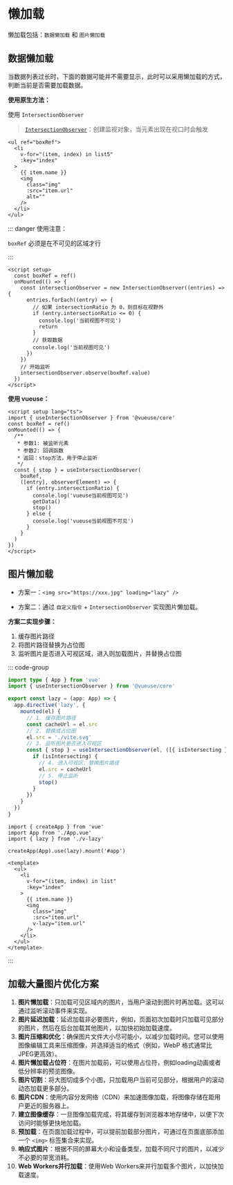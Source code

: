 # 懒加载

懒加载包括：`数据懒加载` 和 `图片懒加载`

## 数据懒加载

当数据列表过长时，下面的数据可能并不需要显示，此时可以采用懒加载的方式，判断当前是否需要加载数据。

**使用原生方法：**

使用 `IntersectionObserver`

> [`IntersectionObserver`](https://developer.mozilla.org/zh-CN/docs/Web/API/IntersectionObserver)：创建监视对象，当元素出现在视口时会触发

```vue-html
<ul ref="boxRef">
  <li
    v-for="(item, index) in list5"
    :key="index"
  >
    {{ item.name }}
    <img
      class="img"
      :src="item.url"
      alt=""
    />
  </li>
</ul>
```

::: danger 使用注意：

`boxRef` 必须是在不可见的区域才行

:::

```vue{4,7,16}
<script setup>
  const boxRef = ref()
  onMounted(() => {
    const intersectionObserver = new IntersectionObserver((entries) => {
      entries.forEach((entry) => {
        // 如果 intersectionRatio 为 0，则目标在视野外
        if (entry.intersectionRatio <= 0) {
          console.log('当前视图不可见')
          return
        }
        // 获取数据
        console.log('当前视图可见')
      })
    })
    // 开始监听
    intersectionObserver.observe(boxRef.value)
  })
</script>
```

**使用 vueuse：**

```vue{10}
<script setup lang="ts">
import { useIntersectionObserver } from '@vueuse/core'
const boxRef = ref()
onMounted(() => {
  /**
   * 参数1: 被监听元素
   * 参数2: 回调函数
   * 返回：stop方法，用于停止监听
   */
  const { stop } = useIntersectionObserver(
    boxRef,
    ([entry], observerElement) => {
      if (entry.intersectionRatio) {
        console.log('vueuse当前视图可见')
        getData()
        stop()
      } else {
        console.log('vueuse当前视图不可见')
      }
    }
  )
})
</script>
```

## 图片懒加载

- 方案一：`<img src="https://xxx.jpg" loading="lazy" />`

- 方案二：通过 `自定义指令` + `IntersectionObserver` 实现图片懒加载。

**方案二实现步骤：**

1. 缓存图片路径
2. 将图片路径替换为占位图
3. 监听图片是否进入可视区域，进入则加载图片，并替换占位图

::: code-group

```ts [v-lazy.ts]
import type { App } from 'vue'
import { useIntersectionObserver } from '@vueuse/core'

export const lazy = (app: App) => {
  app.directive('lazy', {
    mounted(el) {
      // 1. 缓存图片路径
      const cacheUrl = el.src
      // 2. 替换成占位图
      el.src = './vite.svg'
      // 3. 监听图片是否进入可视区
      const { stop } = useIntersectionObserver(el, ([{ isIntersecting }]) => {
        if (isIntersecting) {
          // 4. 进入可视区，替换图片路径
          el.src = cacheUrl
          // 5. 停止监听
          stop()
        }
      })
    }
  })
}
```

```ts{3,5} [main.ts]
import { createApp } from 'vue'
import App from './App.vue'
import { lazy } from './v-lazy'

createApp(App).use(lazy).mount('#app')
```

```vue{11} [App.vue]
<template>
  <ul>
    <li
      v-for="(item, index) in list"
      :key="index"
    >
      {{ item.name }}
      <img
        class="img"
        :src="item.url"
        v-lazy="item.url"
      />
    </li>
  </ul>
</template>
```

:::

## 加载大量图片优化方案
1. **图片懒加载**：只加载可见区域内的图片，当用户滚动到图片时再加载。这可以通过监听滚动事件来实现。
2. **图片延迟加载**：延迟加载非必要图片，例如，页面初次加载时只加载可见部分的图片，然后在后台加载其他图片，以加快初始加载速度。
3. **图片压缩和优化**：确保图片文件大小尽可能小，以减少加载时间。您可以使用图像编辑工具来压缩图像，并选择适当的格式（例如，WebP 格式通常比JPEG更高效）。 
4. **图片懒加载占位符**：在图片加载前，可以使用占位符，例如loading动画或者低分辨率的预览图像。 
5. **图片切割**：将大图切成多个小图，只加载用户当前可见部分，根据用户的滚动动态加载更多部分。 
6. **图片CDN**：使用内容分发网络（CDN）来加速图像加载，将图像存储在距用户更近的服务器上。 
7. **建立图像缓存**：一旦图像加载完成，将其缓存到浏览器本地存储中，以便下次访问时能够更快地加载。 
8. **预加载**：在页面加载过程中，可以提前加载部分图片，可通过在页面底部添加一个 `<img>` 标签集合来实现。 
9. **响应式图片**：根据不同的屏幕大小和设备类型，加载不同尺寸的图片，以减少不必要的带宽消耗。 
10. **Web Workers并行加载**：使用Web Workers来并行加载多个图片，以加快加载速度。 